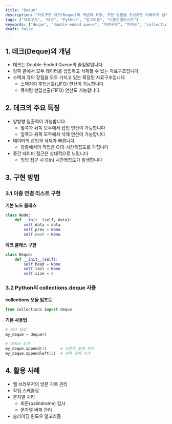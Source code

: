 ```yaml
---
title: "Deque"
description: "자료구조 데크(Deque)의 개념과 특징, 구현 방법을 초보자도 이해하기 쉽게 설명합니다. 이중 연결 리스트를 활용한 구현 방법과 파이썬의 collections.deque 사용법을 알아봅니다."
tags: ["자료구조", "데크", "Python", "알고리즘", "이중연결리스트"]
keywords: ["deque", "double-ended queue", "자료구조", "파이썬", "collections.deque"]
draft: false
---
```


## 1. 데크(Deque)의 개념

* 데크는 Double-Ended Queue의 줄임말입니다
* 양쪽 끝에서 모두 데이터를 삽입하고 삭제할 수 있는 자료구조입니다
* 스택과 큐의 장점을 모두 가지고 있는 확장된 자료구조입니다
    * 스택처럼 후입선출(LIFO) 연산이 가능합니다
    * 큐처럼 선입선출(FIFO) 연산도 가능합니다

## 2. 데크의 주요 특징

* 양방향 입출력이 가능합니다
    * 앞쪽과 뒤쪽 모두에서 삽입 연산이 가능합니다
    * 앞쪽과 뒤쪽 모두에서 삭제 연산이 가능합니다
* 데이터의 삽입과 삭제가 빠릅니다
    * 양끝에서의 작업은 O(1) 시간복잡도를 가집니다
* 중간 데이터 접근은 상대적으로 느립니다
    * 임의 접근 시 O(n) 시간복잡도가 발생합니다

## 3. 구현 방법

### 3.1 이중 연결 리스트 구현

**기본 노드 클래스**
```python
class Node:
    def __init__(self, data):
        self.data = data
        self.prev = None
        self.next = None
```

**데크 클래스 구현**
```python
class Deque:
    def __init__(self):
        self.head = None
        self.tail = None
        self.size = 0
```

### 3.2 Python의 collections.deque 사용

**collections 모듈 임포트**
```python
from collections import deque
```

**기본 사용법**
```python
# 데크 생성
my_deque = deque()

# 데이터 추가
my_deque.append(1)      # 오른쪽 끝에 추가
my_deque.appendleft(2)  # 왼쪽 끝에 추가
```

## 4. 활용 사례

* 웹 브라우저의 방문 기록 관리
* 작업 스케줄링
* 문자열 처리
    * 회문(palindrome) 검사
    * 문자열 버퍼 관리
* 슬라이딩 윈도우 알고리즘
